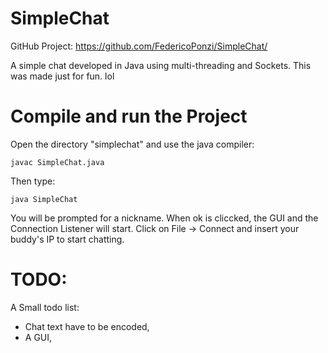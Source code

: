 SimpleChat
==========
GitHub Project: https://github.com/FedericoPonzi/SimpleChat/

A simple chat developed in Java using multi-threading and Sockets.
This was made just for fun.
lol

Compile and run the Project
====================
Open the directory "simplechat" and use the java compiler:
```
javac SimpleChat.java
```

Then type:
```
java SimpleChat
```
You will be prompted for a nickname. When ok is cliccked, the GUI and the Connection Listener will start. Click on File -> Connect and insert your buddy's IP to start chatting.

TODO:
================
A Small todo list:
* Chat text have to be encoded,
* A GUI,
